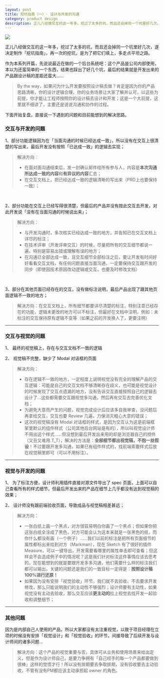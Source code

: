 ```yaml
---
layout: post 
title: 挖坑指南（一）- 设计与开发的沟通
category: product design
description: 正儿八经做交互的这一年多，挖过了太多的坑，而且还会掉同一个坑里好几次，遂决定制作「挖坑指南」，再一次的挖坑，是为了把它们填上，多走点平坦之路。本系列第一篇说说最近做的内部产品，主要的问题是设计与开发之间的沟通...... <img src=http://qiniu.zifeixu.com/%E6%8C%96%E5%9D%91%E6%8C%87%E5%8D%97_%E5%8D%9A%E5%AE%A2.png></img>
--- 
```


![](http://qiniu.zifeixu.com/%E6%8C%96%E5%9D%91%E6%8C%87%E5%8D%97_%E5%8D%9A%E5%AE%A2.png)

正儿八经做交互的这一年多，挖过了太多的坑，而且还会掉同一个坑里好几次，遂决定制作「挖坑指南」，再一次的挖坑，是为了把它们填上，多走点平坦之路。

作为本系列开篇，先说说最近在做的一个后台系统吧：这个产品是公司内部使用，本以为还蛮简单的一个东西，结果也踩出了好几个坑，最后的结果就是开发出来的产品跟设计稿的差距还蛮大......

> By the way，如果问为什么开发要按照设计稿去做？肯定是因为你的产品思路清晰，你的设计逻辑合理，你的业务场景让大家了解并认可，以这些为前提，你才能让工程师按照你的设计稿去设计和开发；这是一个大前提，这里就不细讲了，主要还是说说沟通和协作的过程。

下面开始复盘，直接说一下遇到的问题和目前能想到的解决思路。

### 交互与开发的问题

1、部分功能逻辑因为在「当面沟通的时候已经达成一致」，所以没有在交互上很清楚的写出来，最后开发没有按照「已达成一致」的逻辑去实现；

> 解决方向：
> 
> - 在面对面沟通结束后，发一封确认邮件给所有参与人，内容是**本次沟通所达成一致的内容**和**有异议的内容**汇总；
> - 在交互文档上，把已经达成一致的逻辑清晰的写出来（PRD上也要保持一致）；

<br>

2、部分功能在交互上已经写得很清楚，但最后的产品并没有按此交互去开发，对此开发说「没有在当面沟通的时候说出来」；

> 解决方向：
> 
> - 与开发沟通时，多次核实已经达成一致的地方，并告知已在交互文档上详尽的标注；
> - 在技术评审（开发评审交互）的时候，尽量把所有的交互细节都说一遍，特别是容易出错或理解有误的地方；
> - 在沟通已全部达成一致，且交互细节全部标注之后，要让开发有时间好好看看交互文档，有任何问题直接当面沟通，一定要保持交互跟开发的同步（即使因技术原因改动逻辑或交互，也要及时修改文档）

<br>

3、部分在其他页面已经存在的交互，没有做标注说明，最后产品出现了跟其他页面逻辑不一致的地方；

> 解决方向：在交互文档上，所有细节都要详尽清楚的标注，特别注意已经存在的功能，逻辑未更改的地方可以不标注，但最好在文档中注明，例如：未标注的交互保持原有逻辑不变等（如果之前的开发换人了，更要注明）

---

### 交互与视觉的问题

1、 最终的视觉稿上，存在与交互文档不一致的逻辑

2、 视觉稿不完整，缺少了 Modal 对话框的页面

> 解决方向：
> 
> - 存在逻辑不一致的地方，一定程度上说明视觉没有完全的理解产品的交互逻辑：可能是自己的交互文档不够清晰存在歧义，也可能是视觉设计的时候发现了交互点遗漏的地方，没有告诉交互直接按照自己的逻辑去设计了…这些都需要交互跟视觉多沟通，然后再有交互去完善优化文档；
> - 为避免大意而产生的问题，视觉完成设计后应该多自我审查，没问题后再拿给交互，交互也要 Review 几遍，力保消灭粗心大意的错误；
> - 这次的视觉稿没有 Modal 对话框的样式，是因为交互认为这是前端框架里默认的组件样式（公司其他后台网站是有的），所以叫视觉设计师不用出这个样式......但没想到最后开发出来用的却是浏览器自己的控件（又丑又难用.T\_T），解决的方法是：**全部细节都出视觉稿，不抱一丝假设**！不过要跟开发多沟通，如果已有组件样式的，找前端索要样式后放在视觉稿里即可（可以不用标注）。

---

### 视觉与开发的问题

1、 为了标注方便，设计师利用插件直接对源文件导出了 spec 页面，上面可以自己查看所有的样式细节，但最后开发出来的产品在细节上几乎都没有达到视觉稿的效果；

2、 设计师没有跟前端验收页面，导致成品与视觉稿相差甚远；

> 解决方向：
> 
> -  一张白纸上画一个黑点，对方很容易明白你画了一个黑点；但如果你把这张白纸全涂成了黑色，对方可能会认为这本来就是一张黑色的纸，而你什么都没有画（一个例子）......我们以前的标注是把所有页面细节的属性都标出来给到对方（Markman），现在 Sketch 有了很好的插件 Measure，可以一键导出，开发需要看哪里的属性单击即可查看；但这样会不会造成例子中的情况呢？这是我们针对标注这件事情应该去思考的，现在能想到的就是要跟开发多多沟通，他们需要什么样的标注我们都可以输出，关键的问题还是我们的一致目标一定得是：**按照设计稿100%进行还原！**
> - 如果因为没有安排「视觉验收」环节，我们就不去验收、不去要求开发修改，那么只能说明我们的主动性不够强烈；设计师要有主动性，如果视觉没有主动去验收，那么交互应该**更主动的**拉上视觉去找开发一起验收和调整细节；

---

### 其他问题

因为是内部自己人使用的产品，所以大家都没有太注重视觉，以致于项目经理在立项的时候没有安排「视觉设计」和「视觉验收」的环节，间接导致了后续开发与设计师间的诸多问题...

> 解决方向：这个产品的视觉重要与否，具体可从业务和使用场景来给出定义，但是作为设计师自己，是要力争拥有「自己经手的每一个产品都要做到很棒」这样的觉悟才行！所以没有排期要去争取排期，没有验收要去主动验收，不管有没有PM都应该主动承担起 owner 的角色。

